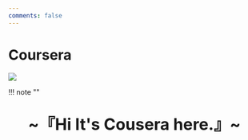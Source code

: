 ```yaml
---
comments: false
---
```


# Coursera


![](https://s2.loli.net/2024/04/26/3CerBxdmWkIiAo1.png)

!!! note "" 
    <br><br>
    <div align="center" style="font-size:32px;font-weight:bold">
        ~『Hi It's Cousera here.』~
    </div>
    <br><br><br>